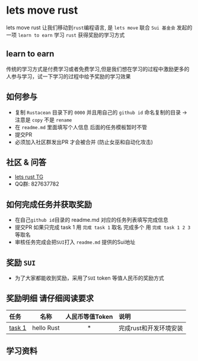 # lets move rust
lets move rust 让我们移动到`rust`编程语言, 是 `lets move` 联合 `Sui 基金会` 发起的一项 `learn to earn` 学习 `rust` 获得奖励的学习方式

## learn to earn
传统的学习方式是付费学习或者免费学习,但是我们想在学习的过程中激励更多的人参与学习，试一下学习的过程中给予奖励的学习效果

## 如何参与
- 复制 `Rustacean` 目录下的 `0000` 并且用自己的 `github id` 命名复制的目录
-> 注意是 `copy`  不是 `rename`
- 在 `readme.md` 里面填写个人信息 后面的任务模板暂时不管
- 提交PR
- 必须加入社区群发出PR 才会被合并 (防止女巫和自动化攻击)


## 社区 & 问答
- [lets rust TG](https://t.me/letsrust)
- QQ群: 827637782

## 如何完成任务并获取奖励
- 在自己`github id`目录的 readme.md 对应的任务列表填写完成信息
- 提交PR 如果只完成 task 1 用 `完成 task 1` 取名 完成多个 用 `完成 task 1 2 3` 等取名
- 审核任务完成会把`SUI`打入 `readme.md` 提供的Sui地址

## 奖励 `SUI`
- 为了大家都能收到奖励，采用了`SUI` token 等值人民币的奖励方式

## 奖励明细 请仔细阅读要求

| 任务                                 | 名称         | 人民币等值Token | 说明            |
|:-----------------------------------|------------|:----------:|:--------------|
| [task 1](challenge/001.install.md) | hello Rust |     *      | 完成rust和开发环境安装 |


## 学习资料

